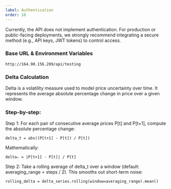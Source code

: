 ```yaml
---
label: Authentication
order: 10
---
```


Currently, the API does not implement authentication. For production or public-facing deployments, we strongly recommend integrating a secure method (e.g., API keys, JWT tokens) to control access.

### Base URL & Environment Variables

```http://164.90.156.209/api/testing```

### Delta Calculation

Delta is a volatility measure used to model price uncertainty over time. It represents the average absolute percentage change in price over a given window.

### Step-by-step:

Step 1: For each pair of consecutive average prices P[t] and P[t+1], compute the absolute percentage change:

```delta_t = abs((P[t+1] - P[t]) / P[t])```

Mathematically:

```deltaₜ = |P[t+1] - P[t]| / P[t]```

Step 2: Take a rolling average of delta_t over a window (default: averaging_range = steps / 2). This smooths out short-term noise:

```rolling_delta = delta_series.rolling(window=averaging_range).mean()```
